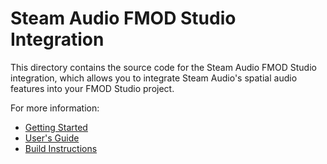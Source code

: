 # Steam Audio FMOD Studio Integration

This directory contains the source code for the Steam Audio FMOD Studio integration, which allows you to integrate Steam Audio's spatial audio features into your FMOD Studio project.

For more information:

- [Getting Started](doc/getting-started.rst)
- [User's Guide](doc/guide.rst)
- [Build Instructions](doc/build-instructions.rst)
